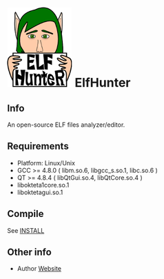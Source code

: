 # ![logo](imgs/github_banner.png) ElfHunter

## Info

An open-source ELF files analyzer/editor.

## Requirements

+ Platform: Linux/Unix
+ GCC >= 4.8.0 ( libm.so.6, libgcc\_s.so.1, libc.so.6 )
+ QT >= 4.8.4 ( libQtGui.so.4, libQtCore.so.4 )
+ libokteta1core.so.1
+ liboktetagui.so.1

## Compile

See [INSTALL](INSTALL)

## Other info

+ Author [Website](http://wtprojects.site88.net)
